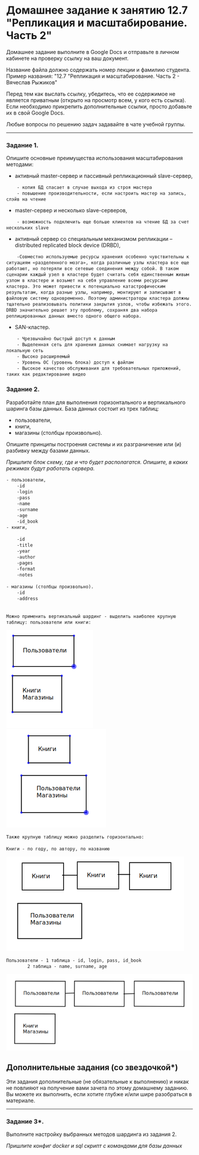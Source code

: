 # Домашнее задание к занятию 12.7 "Репликация и масштабирование. Часть 2"
Домашнее задание выполните в Google Docs и отправьте в личном кабинете на проверку ссылку на ваш документ.

Название файла должно содержать номер лекции и фамилию студента. Пример названия: "12.7 "Репликация и масштабирование. Часть 2 - Вячеслав Рыжиков"

Перед тем как выслать ссылку, убедитесь, что ее содержимое не является приватным (открыто на просмотр всем, у кого есть ссылка). Если необходимо прикрепить дополнительные ссылки, просто добавьте их в свой Google Docs.

Любые вопросы по решению задач задавайте в чате учебной группы.

---

### Задание 1.

Опишите основные преимущества использования масштабирования методами:

- активный master-сервер и пассивный репликационный slave-сервер, 
	
```
	- копия БД спасает в случае выхода из строя мастера
	- повышение производительности, если настроить мастер на запись, слэйв на чтение
```
	
- master-сервер и несколько slave-серверов, 

```
	- возможность подключить еще больше клиентов на чтение БД за счет нескольких slave
```
	
- активный сервер со специальным механизмом репликации – distributed replicated block device (DRBD), 

```
	-Совместно используемые ресурсы хранения особенно чувствительны к ситуациям «разделенного мозга», когда различные узлы кластера все еще работают, но потеряли все сетевые соединения между собой. В таком сценарии каждый узел в кластере будет считать себя единственным живым узлом в кластере и возьмет на себя управление всеми ресурсами кластера. Это может привести к потенциально катастрофическим результатам, когда разные узлы, например, монтируют и записывают в файловую систему одновременно. Поэтому администраторы кластера должны тщательно реализовывать политики закрытия узлов, чтобы избежать этого. DRBD значительно решает эту проблему, сохраняя два набора реплицированных данных вместо одного общего набора.
```

- SAN-кластер.

```
	- Чрезвычайно быстрый доступ к данным
 	- Выделенная сеть для хранения данных снимает нагрузку на локальную сеть
 	- Высоко расширяемый
 	- Уровень ОС (уровень блока) доступ к файлам
  	- Высокое качество обслуживания для требовательных приложений, таких как редактирование видео
```	


### Задание 2.


Разработайте план для выполнения горизонтального и вертикального шаринга базы данных. База данных состоит из трех таблиц: 

- пользователи,
- книги, 
- магазины (столбцы произвольно).

Опишите принципы построения системы и их разграничение или (и) разбивку между базами данных.

*Пришлите блок схему, где и что будет располагатся. Опишите, в каких режимах будут работать сервера.* 


```
- пользователи,
	-id
	-login
	-pass
	-name
	-surname
	-age
	-id_book
- книги, 

	-id
	-title
	-year
	-author
	-pages
	-format
	-notes
	
- магазины (столбцы произвольно).
	-id
	-address
	

Можно применить вертикальный шардинг - выделить наиболее крупную таблицу: пользователи или книги:
```

![1](img/1.png)
![2](img/2.png)


```
Также крупную таблицу можно разделить горизонтально:

Книги - по году, по автору, по названию
```

![3](img/3.png)

```
Пользователи - 1 таблица - id, login, pass, id_book
		2 таблица - name, surname, age
```

![4](img/4.png) 


## Дополнительные задания (со звездочкой*)

Эти задания дополнительные (не обязательные к выполнению) и никак не повлияют на получение вами зачета по этому домашнему заданию. Вы можете их выполнить, если хотите глубже и/или шире разобраться в материале.

---
### Задание 3*.

Выполните настройку выбранных методов шардинга из задания 2.

*Пришлите конфиг docker и sql скрипт с командами для базы данных*
